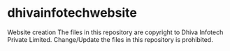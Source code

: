 # dhivainfotechwebsite
Website creation
The files in this repository are copyright to Dhiva Infotech Private Limited.
Change/Update the files in this repository is prohibited.
